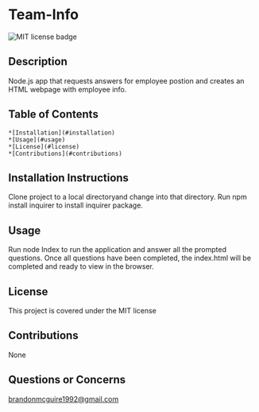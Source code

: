 
  # Team-Info
  
  ![MIT license badge](https://img.shields.io/badge/license-MIT-green)

  ## Description

  Node.js app that requests answers for employee postion and creates an HTML webpage with employee info.

  ## Table of Contents
    *[Installation](#installation)
    *[Usage](#usage)
    *[License](#license)
    *[Contributions](#contributions)

  
  ## Installation Instructions
  Clone project to a local directoryand change into that directory. Run npm install inquirer to install inquirer package.

  ## Usage
  Run node Index to run the application and answer all the prompted questions. Once all questions have been completed, the index.html will be completed and ready to view in the browser.

  ## License 
  This project is covered under the MIT license 

  ## Contributions
  None

  ## Questions or Concerns
  [brandonmcguire1992@gmail.com](mailto:brandonmcguire1992@gmail.com)
  